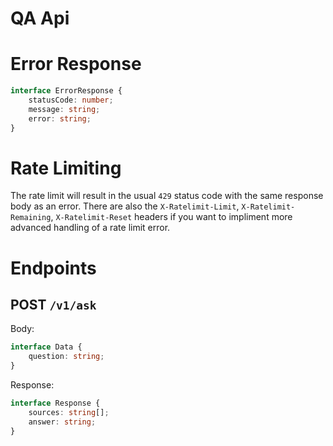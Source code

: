 # QA Api

# Error Response

```ts
interface ErrorResponse {
    statusCode: number;
    message: string;
    error: string;
}
```

# Rate Limiting

The rate limit will result in the usual `429` status code with the same response body as an error. There are also the `X-Ratelimit-Limit`, `X-Ratelimit-Remaining`, `X-Ratelimit-Reset` headers if you want to impliment more advanced handling of a rate limit error.

# Endpoints

## POST `/v1/ask`

Body:

```ts
interface Data {
    question: string;
}
```

Response:

```ts
interface Response {
    sources: string[];
    answer: string;
}
```
